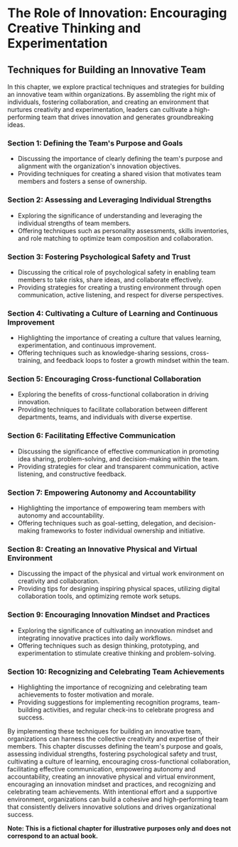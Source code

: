 The Role of Innovation: Encouraging Creative Thinking and Experimentation
=========================================================================

Techniques for Building an Innovative Team
------------------------------------------------------

In this chapter, we explore practical techniques and strategies for building an innovative team within organizations. By assembling the right mix of individuals, fostering collaboration, and creating an environment that nurtures creativity and experimentation, leaders can cultivate a high-performing team that drives innovation and generates groundbreaking ideas.

### Section 1: Defining the Team's Purpose and Goals

* Discussing the importance of clearly defining the team's purpose and alignment with the organization's innovation objectives.
* Providing techniques for creating a shared vision that motivates team members and fosters a sense of ownership.

### Section 2: Assessing and Leveraging Individual Strengths

* Exploring the significance of understanding and leveraging the individual strengths of team members.
* Offering techniques such as personality assessments, skills inventories, and role matching to optimize team composition and collaboration.

### Section 3: Fostering Psychological Safety and Trust

* Discussing the critical role of psychological safety in enabling team members to take risks, share ideas, and collaborate effectively.
* Providing strategies for creating a trusting environment through open communication, active listening, and respect for diverse perspectives.

### Section 4: Cultivating a Culture of Learning and Continuous Improvement

* Highlighting the importance of creating a culture that values learning, experimentation, and continuous improvement.
* Offering techniques such as knowledge-sharing sessions, cross-training, and feedback loops to foster a growth mindset within the team.

### Section 5: Encouraging Cross-functional Collaboration

* Exploring the benefits of cross-functional collaboration in driving innovation.
* Providing techniques to facilitate collaboration between different departments, teams, and individuals with diverse expertise.

### Section 6: Facilitating Effective Communication

* Discussing the significance of effective communication in promoting idea sharing, problem-solving, and decision-making within the team.
* Providing strategies for clear and transparent communication, active listening, and constructive feedback.

### Section 7: Empowering Autonomy and Accountability

* Highlighting the importance of empowering team members with autonomy and accountability.
* Offering techniques such as goal-setting, delegation, and decision-making frameworks to foster individual ownership and initiative.

### Section 8: Creating an Innovative Physical and Virtual Environment

* Discussing the impact of the physical and virtual work environment on creativity and collaboration.
* Providing tips for designing inspiring physical spaces, utilizing digital collaboration tools, and optimizing remote work setups.

### Section 9: Encouraging Innovation Mindset and Practices

* Exploring the significance of cultivating an innovation mindset and integrating innovative practices into daily workflows.
* Offering techniques such as design thinking, prototyping, and experimentation to stimulate creative thinking and problem-solving.

### Section 10: Recognizing and Celebrating Team Achievements

* Highlighting the importance of recognizing and celebrating team achievements to foster motivation and morale.
* Providing suggestions for implementing recognition programs, team-building activities, and regular check-ins to celebrate progress and success.

By implementing these techniques for building an innovative team, organizations can harness the collective creativity and expertise of their members. This chapter discusses defining the team's purpose and goals, assessing individual strengths, fostering psychological safety and trust, cultivating a culture of learning, encouraging cross-functional collaboration, facilitating effective communication, empowering autonomy and accountability, creating an innovative physical and virtual environment, encouraging an innovation mindset and practices, and recognizing and celebrating team achievements. With intentional effort and a supportive environment, organizations can build a cohesive and high-performing team that consistently delivers innovative solutions and drives organizational success.

**Note: This is a fictional chapter for illustrative purposes only and does not correspond to an actual book.**
